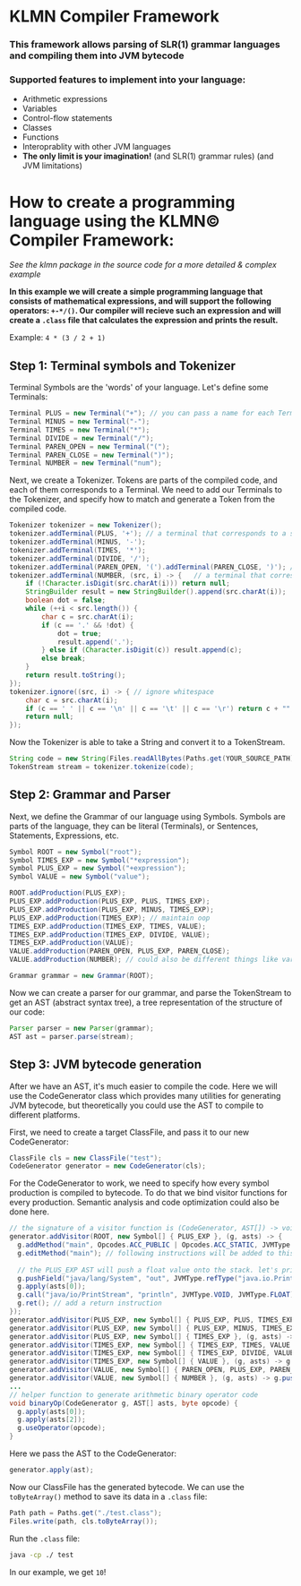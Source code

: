 # KLMN Compiler Framework

### This framework allows parsing of SLR(1) grammar languages and compiling them into JVM bytecode
### Supported features to implement into your language:
* Arithmetic expressions
* Variables
* Control-flow statements
* Classes
* Functions
* Interoprablity with other JVM languages
* **The only limit is your imagination!** (and SLR(1) grammar rules) (and JVM limitations) 
# How to create a programming language using the KLMN© Compiler Framework:
_See the klmn package in the source code for a more detailed & complex example_

**In this example we will create a simple programming language that consists of mathematical expressions, and will support the following operators: `+-*/()`. Our compiler will recieve such an expression and will create a `.class` file that calculates the expression and prints the result.**

Example: `4 * (3 / 2 + 1)`
## Step 1: Terminal symbols and Tokenizer
Terminal Symbols are the 'words' of your language. Let's define some Terminals:
```java
Terminal PLUS = new Terminal("+"); // you can pass a name for each Terminal, for debugging purposes
Terminal MINUS = new Terminal("-");
Terminal TIMES = new Terminal("*");
Terminal DIVIDE = new Terminal("/");
Terminal PAREN_OPEN = new Terminal("(");
Terminal PAREN_CLOSE = new Terminal(")");
Terminal NUMBER = new Terminal("num");
```
Next, we create a Tokenizer. Tokens are parts of the compiled code, and each of them corresponds to a Terminal.
We need to add our Terminals to the Tokenizer, and specify how to match and generate a Token from the compiled code. 
```java
Tokenizer tokenizer = new Tokenizer();
tokenizer.addTerminal(PLUS, '+'); // a terminal that corresponds to a single character in the string
tokenizer.addTerminal(MINUS, '-');
tokenizer.addTerminal(TIMES, '*');
tokenizer.addTerminal(DIVIDE, '/');
tokenizer.addTerminal(PAREN_OPEN, '(').addTerminal(PAREN_CLOSE, ')'); // can chain call
tokenizer.addTerminal(NUMBER, (src, i) -> {   // a terminal that corresponds to any number in the string
    if (!Character.isDigit(src.charAt(i))) return null;
    StringBuilder result = new StringBuilder().append(src.charAt(i));
    boolean dot = false;
    while (++i < src.length()) {
        char c = src.charAt(i);
        if (c == '.' && !dot) {
            dot = true;
            result.append('.');
        } else if (Character.isDigit(c)) result.append(c);
        else break;
    }
    return result.toString();
});
tokenizer.ignore((src, i) -> { // ignore whitespace
    char c = src.charAt(i);
    if (c == ' ' || c == '\n' || c == '\t' || c == '\r') return c + "";
    return null;
});
```
Now the Tokenizer is able to take a String and convert it to a TokenStream.
```java
String code = new String(Files.readAllBytes(Paths.get(YOUR_SOURCE_PATH)));
TokenStream stream = tokenizer.tokenize(code);
```
## Step 2: Grammar and Parser
Next, we define the Grammar of our language using Symbols. Symbols are parts of the language, they can be literal (Terminals), or Sentences, Statements, Expressions, etc.
```java
Symbol ROOT = new Symbol("root");
Symbol TIMES_EXP = new Symbol("*expression");
Symbol PLUS_EXP = new Symbol("+expression");
Symbol VALUE = new Symbol("value");

ROOT.addProduction(PLUS_EXP);
PLUS_EXP.addProduction(PLUS_EXP, PLUS, TIMES_EXP);
PLUS_EXP.addProduction(PLUS_EXP, MINUS, TIMES_EXP);
PLUS_EXP.addProduction(TIMES_EXP); // maintain oop
TIMES_EXP.addProduction(TIMES_EXP, TIMES, VALUE);
TIMES_EXP.addProduction(TIMES_EXP, DIVIDE, VALUE);
TIMES_EXP.addProduction(VALUE);
VALUE.addProduction(PAREN_OPEN, PLUS_EXP, PAREN_CLOSE);
VALUE.addProduction(NUMBER); // could also be different things like variables and function calls in the future

Grammar grammar = new Grammar(ROOT);
```
Now we can create a parser for our grammar, and parse the TokenStream to get an AST (abstract syntax tree), a tree representation of the structure of our code:
```java
Parser parser = new Parser(grammar);
AST ast = parser.parse(stream);
```
## Step 3: JVM bytecode generation
After we have an AST, it's much easier to compile the code. Here we will use the CodeGenerator class which provides many utilities for generating JVM bytecode, but theoretically you could use the AST to compile to different platforms.

First, we need to create a target ClassFile, and pass it to our new CodeGenerator:
```java
ClassFile cls = new ClassFile("test");
CodeGenerator generator = new CodeGenerator(cls);
```
For the CodeGenerator to work, we need to specify how every symbol production is compiled to bytecode. To do that we bind visitor functions for every production.
Semantic analysis and code optimization could also be done here.
```java
// the signature of a visitor function is (CodeGenerator, AST[]) -> void, the AST array correlates to the items of the production.
generator.addVisitor(ROOT, new Symbol[] { PLUS_EXP }, (g, asts) -> {
  g.addMethod("main", Opcodes.ACC_PUBLIC | Opcodes.ACC_STATIC, JVMType.VOID, JVMType.arrayType(JVMType.refType("java/lang/String"))); // add the main method to the class file for the JVM to run
  g.editMethod("main"); // following instructions will be added to this method
  
  // the PLUS_EXP AST will push a float value onto the stack. let's print it
  g.pushField("java/lang/System", "out", JVMType.refType("java.io.PrintStream"), true);
  g.apply(asts[0]); 
  g.call("java/io/PrintStream", "println", JVMType.VOID, JVMType.FLOAT);
  g.ret(); // add a return instruction
});
generator.addVisitor(PLUS_EXP, new Symbol[] { PLUS_EXP, PLUS, TIMES_EXP }, (g, asts) -> binaryOp(g, asts, Opcodes.FADD));
generator.addVisitor(PLUS_EXP, new Symbol[] { PLUS_EXP, MINUS, TIMES_EXP }, (g, asts) -> binaryOp(g, asts, Opcodes.FSUB));
generator.addVisitor(PLUS_EXP, new Symbol[] { TIMES_EXP }, (g, asts) -> g.apply(asts[0]));
generator.addVisitor(TIMES_EXP, new Symbol[] { TIMES_EXP, TIMES, VALUE }, (g, asts) -> binaryOp(g, asts, Opcodes.FMUL));
generator.addVisitor(TIMES_EXP, new Symbol[] { TIMES_EXP, DIVIDE, VALUE }, (g, asts) -> binaryOp(g, asts, Opcodes.FDIV));
generator.addVisitor(TIMES_EXP, new Symbol[] { VALUE }, (g, asts) -> g.apply(asts[0]));  // for productions with one child, the generator will do this automatically if a visitor is not present. I put this here for clarity.
generator.addVisitor(VALUE, new Symbol[] { PAREN_OPEN, PLUS_EXP, PAREN_CLOSE }, (g, asts) -> g.apply(asts[1]));
generator.addVisitor(VALUE, new Symbol[] { NUMBER }, (g, asts) -> g.pushFloat(Float.parseFloat(asts[0].getText())));
...
// helper function to generate arithmetic binary operator code
void binaryOp(CodeGenerator g, AST[] asts, byte opcode) {
  g.apply(asts[0]);
  g.apply(asts[2]);
  g.useOperator(opcode);
}
```
Here we pass the AST to the CodeGenerator:
```java
generator.apply(ast);
```
Now our ClassFile has the generated bytecode. We can use the `toByteArray()` method to save its data in a `.class` file:
```java
Path path = Paths.get("./test.class");
Files.write(path, cls.toByteArray());
```
Run the `.class` file:
```cmd
java -cp ./ test
```
In our example, we get `10`!
